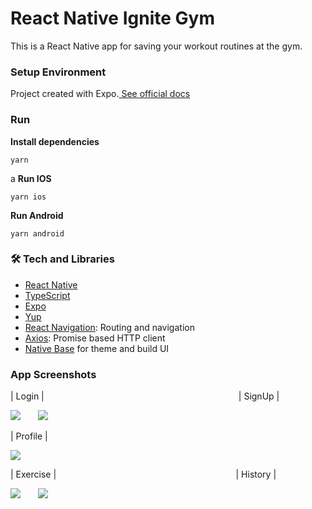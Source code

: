 # React Native Ignite Gym

This is a React Native app for saving your workout routines at the gym.


### Setup Environment

Project created with Expo.[ See official docs](https://docs.expo.dev/)

### Run

**Install dependencies**

```
yarn
```
a
**Run IOS**

```
yarn ios
```

**Run Android**

```
yarn android
```

### 🛠 Tech and Libraries

- [React Native](https://reactnative.dev/)
- [TypeScript](https://www.typescriptlang.org/)
- [Expo](https://expo.dev/)
- [Yup](https://expo.dev/)
- [React Navigation](https://reactnavigation.org/): Routing and navigation
- [Axios](https://github.com/axios/axios): Promise based HTTP client
- [Native Base](https://nativebase.io//) for theme and build UI

### App Screenshots

|     Login      |    &nbsp;&nbsp;&nbsp;&nbsp;&nbsp; &nbsp;&nbsp;&nbsp;&nbsp;&nbsp; &nbsp;&nbsp;&nbsp;&nbsp;&nbsp; &nbsp;&nbsp;&nbsp;&nbsp;&nbsp; &nbsp;&nbsp;&nbsp;&nbsp;&nbsp; &nbsp;&nbsp;&nbsp;&nbsp;&nbsp; &nbsp;&nbsp;&nbsp;&nbsp;&nbsp; &nbsp;&nbsp;&nbsp;&nbsp;&nbsp; &nbsp;&nbsp;&nbsp;&nbsp;&nbsp; &nbsp;&nbsp;&nbsp;&nbsp;&nbsp; &nbsp;&nbsp;&nbsp;&nbsp;&nbsp; &nbsp;&nbsp;&nbsp;&nbsp;&nbsp; &nbsp;&nbsp;&nbsp;&nbsp;&nbsp;    |     SignUp      |

![](https://i.ibb.co/2612YpB/Login.jpg)  &nbsp;&nbsp;&nbsp;&nbsp;&nbsp;  ![](https://i.ibb.co/fHXqJM5/SingUp.jpg) 

|     Profile      |                          

![](https://i.ibb.co/V27trT9/Profile.jpg)     

|     Exercise      |   &nbsp;&nbsp;&nbsp;&nbsp;&nbsp; &nbsp;&nbsp;&nbsp;&nbsp;&nbsp; &nbsp;&nbsp;&nbsp;&nbsp;&nbsp; &nbsp;&nbsp;&nbsp;&nbsp;&nbsp; &nbsp;&nbsp;&nbsp;&nbsp;&nbsp; &nbsp;&nbsp;&nbsp;&nbsp;&nbsp; &nbsp;&nbsp;&nbsp;&nbsp;&nbsp; &nbsp;&nbsp;&nbsp;&nbsp;&nbsp; &nbsp;&nbsp;&nbsp;&nbsp;&nbsp; &nbsp;&nbsp;&nbsp;&nbsp;&nbsp; &nbsp;&nbsp;&nbsp;&nbsp;&nbsp; &nbsp;&nbsp;&nbsp;&nbsp;&nbsp;    |      History      |

![](https://i.ibb.co/mCdtPfJ/Exercises.jpg)    &nbsp;&nbsp;&nbsp;&nbsp;&nbsp;  ![](https://i.ibb.co/jfs8WHY/History.jpg) 

